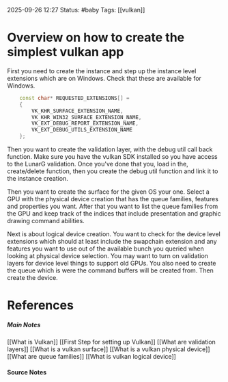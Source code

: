 2025-09-26 12:27
Status: #baby 
Tags: [[vulkan]]
# Overview on how to create the simplest vulkan app

First you need to create the instance and step up the instance level extensions which are on Windows. Check that these are available for Windows. 

```c++
	const char* REQUESTED_EXTENSIONS[] =
    {
        VK_KHR_SURFACE_EXTENSION_NAME,
        VK_KHR_WIN32_SURFACE_EXTENSION_NAME,
        VK_EXT_DEBUG_REPORT_EXTENSION_NAME,
        VK_EXT_DEBUG_UTILS_EXTENSION_NAME
    };
```

Then you want to create the validation layer, with the debug util call back function. Make sure you have the vulkan SDK installed so you have access to the LunarG validation. Once you've done that you, load in the, create/delete function, then you create the debug util function and link it to the instance creation.

Then you want to create the surface for the given OS your one. Select a GPU with the physical device creation that has the queue families, features and properties you want. After that you want to list the queue families from the GPU and keep track of the indices that include presentation and graphic drawing command abilities.

Next is about logical device creation. You want to check for the device level extensions which should at least include the swapchain extension and any features you want to use out of the available bunch you queried when looking at physical device selection. You may want to turn on validation layers for device level things to support old GPUs. You also need to create the queue which is were the command buffers will be created from. Then create the device. 
# References
##### Main Notes
[[What is Vulkan]]
[[First Step for setting up Vulkan]]
[[What are validation layers]]
[[What is a vulkan surface]]
[[What is a vulkan physical device]]
[[What are queue families]]
[[What is vulkan logical device]]

#### Source Notes
